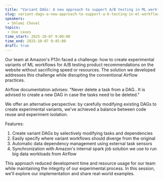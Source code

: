 ```yaml
---
title: "Variant DAGs: A new approach to support A/B testing in ML workflows with Airflow"
slug: variant-dags-a-new-approach-to-support-a-b-testing-in-ml-workflows-with-airflow
speakers:
 - Shlomi Chovel
topics:
 - Use cases
time_start: 2025-10-07 9:00:00
time_end: 2025-10-07 9:45:00
draft: true
---
```


Our team at Amazon's P13n faced a challenge: how to create experimental variants of ML workflows for A/B testing product recommendations on the website without sacrificing speed or resources. The solution we developed addresses this challenge while disrupting the conventional Airflow practices.

Airflow documentation advises:
"Never delete a task from a DAG.. It is advised to create a new DAG in case the tasks need to be deleted."

We offer an alternative perspective: by carefully modifying existing DAGs to create experimental variants, we've achieved a balance between code reuse and experiment isolation. 

Features:

1. Create variant DAGs by selectively modifying tasks and dependencies
2. Easily specify where variant workflows should diverge from the original
3. Automatic data dependency management using external task sensors
4. Synchronization with Amazon's internal spark job solution we use to run big data workloads from Airflow

This approach reduced development time and resource usage for our team while maintaining the integrity of our experimental process. In this session, we'll explore our implementation and share real-world examples.
